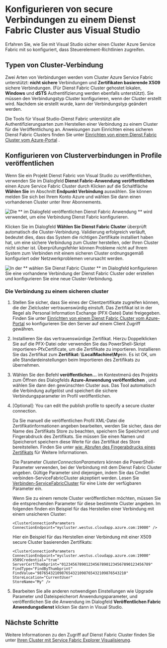 <properties
   pageTitle="Konfigurieren von secure Verbindungen vom Dienst Fabric Cluster unterstützt | Microsoft Azure"
   description="Informationen Sie zum Verwenden von Visual Studio sichere Verbindungen konfiguriert werden, die von der Azure Service Fabric Cluster unterstützt werden."
   services="service-fabric"
   documentationCenter="na"
   authors="cawaMS"
   manager="paulyuk"
   editor="tglee" />

<tags
   ms.service="multiple"
   ms.devlang="dotnet"
   ms.topic="article"
   ms.tgt_pltfrm="na"
   ms.workload="multiple"
   ms.date="10/08/2015"
   ms.author="cawaMS" />

# <a name="configure-secure-connections-to-a-service-fabric-cluster-from-visual-studio"></a>Konfigurieren von secure Verbindungen zu einem Dienst Fabric Cluster aus Visual Studio

Erfahren Sie, wie Sie mit Visual Studio sicher einen Cluster Azure Service Fabric mit so konfiguriert, dass Steuerelement-Richtlinien zugreifen.

## <a name="cluster-connection-types"></a>Typen von Cluster-Verbindung

Zwei Arten von Verbindungen werden vom Cluster Azure Service Fabric unterstützt: **nicht sichere** Verbindungen und **Zertifikaten basierende X509** sichere Verbindungen. (Für Dienst Fabric Cluster gehostet lokalen, **Windows** und **dSTS** Authentifizierung werden ebenfalls unterstützt). Sie müssen den Verbindungstyp Cluster konfigurieren, wenn der Cluster erstellt wird. Nachdem sie erstellt wurde, kann der Verbindungstyp geändert werden.

Die Tools für Visual Studio-Dienst Fabric unterstützt alle Authentifizierungsarten zum Herstellen einer Verbindung zu einem Cluster für die Veröffentlichung an. Anweisungen zum Einrichten eines sicheren Dienst Fabric Clusters finden Sie unter [Einrichten von einem Dienst Fabric Cluster vom Azure-Portal](service-fabric-cluster-creation-via-portal.md) .

## <a name="configure-cluster-connections-in-publish-profiles"></a>Konfigurieren von Clusterverbindungen in Profile veröffentlichen

Wenn Sie ein Projekt Dienst Fabric von Visual Studio zu veröffentlichen, verwenden Sie im Dialogfeld **Dienst Fabric-Anwendung veröffentlichen** einen Azure Service Fabric Cluster durch Klicken auf die Schaltfläche **Wählen Sie** im Abschnitt **Endpunkt Verbindung** auswählen. Sie können melden Sie sich bei Ihrem Konto Azure und wählen Sie dann einen vorhandenen Cluster unter Ihrer Abonnements.

![Die ** im Dialogfeld veröffentlichen Dienst Fabric Anwendung ** wird verwendet, um eine Verbindung Dienst Fabric konfigurieren.][publishdialog]

Klicken Sie im Dialogfeld **Wählen Sie Dienst Fabric Cluster** überprüft automatisch die Cluster-Verbindung. Validierung erfolgreich verläuft, bedeutet dies, dass das System die richtigen Zertifikate installiert haben hat, um eine sichere Verbindung zum Cluster herstellen, oder Ihren Cluster nicht sicher ist. Überprüfungsfehler können Probleme nicht auf Ihrem System zum Verbinden mit einem sicheren Cluster ordnungsgemäß konfiguriert oder Netzwerkproblemen verursacht werden.

![In der ** wählen Sie Dienst Fabric Cluster ** im Dialogfeld konfigurieren Sie eine vorhandene Verbindung der Dienst Fabric Cluster oder erstellen und konfigurieren Sie eine neue Cluster-Verbindung.][selectsfcluster]

### <a name="to-connect-to-a-secure-cluster"></a>Die Verbindung zu einem sicheren cluster

1.  Stellen Sie sicher, dass Sie eines der Clientzertifikate zugreifen können, die der Zielcluster vertrauenswürdig einstuft. Das Zertifikat ist in der Regel als Personal Information Exchange (PFX-Datei) Datei freigegeben. Finden Sie unter [Einrichten von einem Dienst Fabric Cluster vom Azure-Portal](service-fabric-cluster-creation-via-portal.md) so konfigurieren Sie den Server auf einem Client Zugriff gewähren.

2.  Installieren Sie das vertrauenswürdige Zertifikat. Hierzu Doppelklicken Sie auf die PFX-Datei oder verwenden Sie das PowerShell-Skript importieren-PfxCertificate, um die Zertifikate zu importieren. Installieren Sie das Zertifikat zum **Zertifikat: \LocalMachine\My**ein. Es ist OK, um alle Standardeinstellungen beim Importieren des Zertifikats zu übernehmen.

3.  Wählen Sie den Befehl **veröffentlichen...** im Kontextmenü des Projekts zum Öffnen des Dialogfelds **Azure-Anwendung veröffentlichen** , und wählen Sie dann den gewünschten Cluster aus. Das Tool automatisch die Verbindung aufgelöst und speichert die sichere Verbindungsparameter im Profil veröffentlichen.

4.  [Optional]: You can edit the publish profile to specify a secure cluster connection.

    Da Sie manuell die veröffentlichen Profil XML-Datei die Zertifikatinformationen angeben bearbeiten, werden Sie sicher, dass der Name des Zertifikats Store zu beachten, speichern Sie Speicherort und Fingerabdruck des Zertifikats. Sie müssen Sie einen Namen und Speicherort speichern diese Werte für das Zertifikat des Store bereitstellen. Finden Sie unter [wie: Abrufen des Fingerabdrucks eines Zertifikats](https://msdn.microsoft.com/library/ms734695(v=vs.110).aspx) für Weitere Informationen.

    Die Parameter *ClusterConnectionParameters* können die PowerShell-Parameter verwenden, bei der Verbindung mit dem Dienst Fabric Cluster angeben. Gültige Parameter sind diejenigen, indem Sie das Cmdlet verbinden-ServiceFabricCluster akzeptiert werden. Lesen Sie [Verbinden-ServiceFabricCluster](https://msdn.microsoft.com/library/mt125938.aspx) für eine Liste der verfügbaren Parameter ein.

    Wenn Sie zu einem remote Cluster veröffentlichen möchten, müssen Sie die entsprechenden Parameter für diese bestimmte Cluster angeben. Im folgenden finden ein Beispiel für das Herstellen einer Verbindung mit einem unsicheren Cluster:

    `<ClusterConnectionParameters ConnectionEndpoint="mycluster.westus.cloudapp.azure.com:19000" />`

    Hier ein Beispiel für das Herstellen einer Verbindung mit einer X509 secure Cluster basierenden Zertifikats:

    ```
    <ClusterConnectionParameters
    ConnectionEndpoint="mycluster.westus.cloudapp.azure.com:19000"
    X509Credential="true"
    ServerCertThumbprint="0123456789012345678901234567890123456789"
    FindType="FindByThumbprint"
    FindValue="9876543210987654321098765432109876543210"
    StoreLocation="CurrentUser"
    StoreName="My" />
    ```

5.  Bearbeiten Sie alle anderen notwendigen Einstellungen wie Upgrade Parameter und Dateispeicherort Anwendungsparameter, und veröffentlichen Sie die Anwendung im Dialogfeld **Veröffentlichen Fabric Anwendungsdienst** klicken Sie dann in Visual Studio.

## <a name="next-steps"></a>Nächste Schritte
Weitere Informationen zu den Zugriff auf Dienst Fabric Cluster finden Sie unter [Ihren Cluster mit Service Fabric Explorer Visualisierung](service-fabric-visualizing-your-cluster.md).

<!--Image references-->
[publishdialog]:./media/service-fabric-visualstudio-configure-secure-connections/publishdialog.png
[selectsfcluster]:./media/service-fabric-visualstudio-configure-secure-connections/selectsfcluster.png

